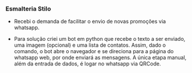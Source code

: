 ### Esmalteria Stilo

* Recebi o demanda de facilitar o envio de novas promoções via whatsapp.

* Para solução criei um bot em python que recebe o texto a ser enviado, uma imagem (opcional) e uma lista de contatos. Assim, dado o comando, o bot abre o navegador e se direciona para a página do whatsapp web, por onde enviará as mensagens. A única etapa manual, além da entrada de dados, é logar no whatsapp via QRCode.

